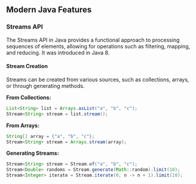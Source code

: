 ## Modern Java Features

### Streams API

The Streams API in Java provides a functional approach to processing sequences of elements, allowing for operations such as filtering, mapping, and reducing. It was introduced in Java 8.

#### Stream Creation

Streams can be created from various sources, such as collections, arrays, or through generating methods.

**From Collections:**

```java
List<String> list = Arrays.asList("a", "b", "c");
Stream<String> stream = list.stream();
```

**From Arrays:**

```java
String[] array = {"a", "b", "c"};
Stream<String> stream = Arrays.stream(array);
```

**Generating Streams:**

```java
Stream<String> stream = Stream.of("a", "b", "c");
Stream<Double> randoms = Stream.generate(Math::random).limit(10);
Stream<Integer> iterate = Stream.iterate(0, n -> n + 1).limit(10);
```

